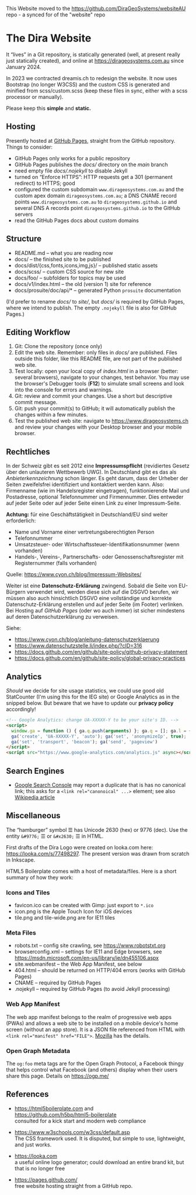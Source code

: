 
This Website moved to the https://github.com/DiraGeoSystems/websiteAU repo - a synced for of the "website" repo

# The Dira Website

It “lives” in a Git repository, is statically generated
(well, at present really just statically created), and
online at <https://dirageosystems.com.au> since January 2024.

In 2023 we contracted dreamis.ch to redesign the website.
It now uses Bootstrap (no longer W3CSS) and the custom CSS
is generated and minified from scss/custom.scss (keep these
files in sync, either with a scss processor or manually).

Please keep this **simple** and **static.**

## Hosting

Presently hosted at [GitHub Pages](https://pages.github.com),
straight from the GitHub repository. Things to consider:

- GitHub Pages only works for a public repository
- GitHub Pages publishes the *docs/* directory on the *main* branch
- need empty file *docs/.nojekyll* to disable Jekyll
- turned on “Enforce HTTPS”: HTTP requests get a 301
  (permanent redirect) to HTTPS; good
- configured the custom subdomain `www.dirageosystems.com.au` and the
  custom apex domain `dirageosystems.com.au`; a DNS CNAME record points
  `www.dirageosystems.com.au` to `dirageosystems.github.io` and several
  DNS A records point `dirageosystems.github.io` to the GitHub servers
- read the GitHub Pages docs about custom domains

## Structure

- README.md – what you are reading now
- docs/ – the finished site to be published
- docs/dist/{css,fonts,icons,img,js}/ – published static assets
- docs/scss/ – custom CSS source for new site
- docs/foo/ – subfolders for topics may be used
- docs/v1/index.html – the old (version 1) site for reference
- docs/prosuite/doc/api/* – generated Python `prosuite` documentation

(I'd prefer to rename *docs/* to *site/*, but *docs/* is
required by GitHub Pages, where we intend to publish.
The empty `.nojekyll` file is also for GitHub Pages.)

## Editing Workflow

1. Git: Clone the repository (once only)
2. Edit the web site. Remember: only files in *docs/* are published.
   Files outside this folder, like this README file, are not part
   of the published web site.
3. Test locally: open your local copy of *index.html* in
   a browser (better: several browsers), navigate to your
   changes, test behavior. You may use the browser's
   Debugger tools (**F12**) to simulate small screens
   and look into the console for errors and warnings.
4. Git: review and commit your changes.
   Use a short but descriptive commit message.
5. Git: push your commit(s) to GitHub; it will automatically
   publish the changes within a few minutes.
6. Test the published web site: navigate to
   <https://www.dirageosystems.ch> and review your changes
   with your Desktop browser and your mobile browser.

## Rechtliches

In der Schweiz gibt es seit 2012 eine **Impressumspflicht**
(revidiertes Gesetz über den unlauteren Wettbewerb UWG).
In Deutschland gibt es das als *Anbieterkennzeichnung* schon
länger. Es geht darum, dass der Urheber der Seiten zweifelsfrei
identifiziert und kontaktiert werden kann. Also: Firmenname
(wie im Handelsregister eingetragen), funktionierende Mail
und Postadresse, optional Telefonnummer und Firmennummer.
Dies entweder auf jeder Seite oder auf jeder Seite einen
Link zu einer Impressum-Seite.

**Achtung:** für eine Geschäftstätigkeit in Deutschland/EU
sind weiter erforderlich:

- Name und Vorname einer vertretungsberechtigten Person
- Telefonnummer
- Umsatzsteuer- oder Wirtschaftssteuer-Identifikationsnummer (wenn vorhanden)
- Handels-, Vereins-, Partnerschafts- oder Genossenschaftsregister
  mit Registernummer (falls vorhanden)

Quelle: <https://www.cyon.ch/blog/Impressum-Websites/>

Weiter ist eine **Datenschutz-Erklärung** zwingend.
Sobald die Seite von EU-Bürgern verwendet wird, werden diese
sich auf die DSGVO berufen, wir müssen also auch hinsichtlich
DSGVO eine vollständige und korrekte Datenschutz-Erklärung
erstellen und auf jeder Seite (im Footer) verlinken.
Bei Hosting auf *GitHub Pages* (oder wo auch immer) ist
sicher mindestens auf deren Datenschutzerklärung zu verweisen.

Siehe:

- <https://www.cyon.ch/blog/anleitung-datenschutzerklaerung>
- <https://www.datenschutzstelle.li/index.php/?cID=316>
- <https://docs.github.com/en/github/site-policy/github-privacy-statement>
- <https://docs.github.com/en/github/site-policy/global-privacy-practices>

## Analytics

*Should* we decide for site usage statistics, we could use
good old StatCounter (I'm using this for the IEG site) or
Google Analytics as in the snipped below. But beware that
we have to update our **privacy policy** accordingly!

```HTML
<!-- Google Analytics: change UA-XXXXX-Y to be your site's ID. -->
<script>
  window.ga = function () { ga.q.push(arguments) }; ga.q = []; ga.l = +new Date;
  ga('create', 'UA-XXXXX-Y', 'auto'); ga('set', 'anonymizeIp', true);
  ga('set', 'transport', 'beacon'); ga('send', 'pageview')
</script>
<script src="https://www.google-analytics.com/analytics.js" async></script>
```

## Search Engines

- [Google Search Console][gsc] may report a duplicate that is has
  no canonical link; this asks for a `<link rel="canonoical" ...>`
  element; see also [Wikipedia article][wikicanonical]

[gsc]: https://search.google.com/search-console
[wikicanonical]: https://en.wikipedia.org/wiki/Canonical_link_element

## Miscellaneous

The “hamburger” symbol ☰ has Unicode 2630 (hex) or 9776 (dec).
Use the entity `&#9776;` &#9776; or `&#x2630;` &#X2630; in HTML.

First drafts of the Dira Logo were created on looka.com here:
<https://looka.com/s/77498297>. The present version was drawn
from scratch in Inkscape.

HTML5 Boilerplate comes with a host of metadata/files.
Here is a short summary of how they work:

### Icons and Tiles

- favicon.ico can be created with Gimp: just export to `*.ico`
- icon.png is the Apple Touch Icon for iOS devices
- tile.png and tile-wide.png are for IE11 tiles

### Meta Files

- robots.txt – config site crawling, see <https://www.robotstxt.org>
- browserconfig.xml – settings for IE11 and Edge browsers, see
  <https://msdn.microsoft.com/en-us/library/ie/dn455106.aspx>
- site.webmanifest – the Web App Manifest, see below
- 404.html – should be returned on HTTP/404 errors (works with GitHub Pages)
- CNAME – required by GitHub Pages
- .nojekyll – required by GitHub Pages (to avoid Jekyll processing)

### Web App Manifest

The web app manifest belongs to the realm of progressive web
apps (PWAs) and allows a web site to be installed on a mobile
device's home screen (without an app store). It is a JSON file
referenced from HTML with `<link rel="manifest" href="FILE">`.
[Mozilla](https://developer.mozilla.org/en-US/docs/Web/Manifest)
has the details.

### Open Graph Metadata

The `og:foo` meta tags are for the Open Graph Protocol,
a Facebook thingy that helps control what Facebook (and
others) display when their users share this page.
Details on <https://ogp.me/>

## References

- <https://html5boilerplate.com> and  
  <https://github.com/h5bp/html5-boilerplate>  
  consulted for a kick start and modern web compliance

- <https://www.w3schools.com/w3css/default.asp>  
  The CSS framework used. It is disputed, but simple
  to use, lightweight, and just works.

- <https://looka.com>  
  a useful online logo generator; could download an
  entire brand kit, but that is no longer free

- <https://pages.github.com/>  
  free website hosting straight from a GitHub repo.

